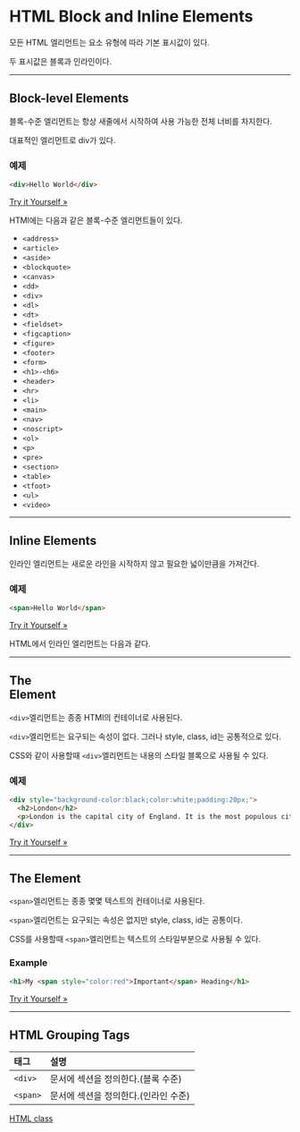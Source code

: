 # HTML Block and Inline Elements



모든 HTML 엘리먼트는 요소 유형에 따라 기본 표시값이 있다.

두 표시값은 블록과 인라인이다.

------

## Block-level Elements

블록-수준 엘리먼트는 항상 새줄에서 시작하여 사용 가능한 전체 너비를 차지한다.

대표적인 엘리먼트로 div가 있다.

### 예제

```html
<div>Hello World</div>
```

[Try it Yourself »](https://www.w3schools.com/html/tryit.asp?filename=tryhtml_block_div)

HTMl에는 다음과 같은 블록-수준 엘리먼트들이 있다.

- `<address>`
- `<article>`
- `<aside>`
- `<blockquote>`
- `<canvas>`
- `<dd>`
- `<div>`
- `<dl>`
- `<dt>`
- `<fieldset>`
- `<figcaption>`
- `<figure>`
- `<footer>`
- `<form>`
- `<h1>-<h6>`
- `<header>`
- `<hr>`
- `<li>`
- `<main>`
- `<nav>`
- `<noscript>`
- `<ol>`
- `<p>`
- `<pre>`
- `<section>`
- `<table>`
- `<tfoot>`
- `<ul>`
- `<video>`

------

## Inline Elements

인라인 엘리먼트는 새로운 라인을 시작하지 않고 필요한 넓이만큼을 가져간다.

### 예제

```html
<span>Hello World</span>
```

[Try it Yourself »](https://www.w3schools.com/html/tryit.asp?filename=tryhtml_inline_span)

HTML에서 인라인 엘리먼트는 다음과 같다.

------

## The <div> Element

`<div>`엘리먼트는 종종 HTMl의 컨테이너로 사용된다.

`<div>`엘리먼트는 요구되는 속성이 없다. 그러나 style, class, id는 공통적으로 있다.

CSS와 같이 사용할때 `<div>`엘리먼트는 내용의 스타일 블록으로 사용될 수 있다.

### 예제

```html
<div style="background-color:black;color:white;padding:20px;">
  <h2>London</h2>
  <p>London is the capital city of England. It is the most populous city in the United Kingdom, with a metropolitan area of over 13 million inhabitants.</p>
</div>
```

[Try it Yourself »](https://www.w3schools.com/html/tryit.asp?filename=tryhtml_div_capitals)

------

## The <span> Element

`<span>`엘리먼트는 종종 몇몇 텍스트의 컨테이너로 사용된다.

`<span>`엘리먼트는 요구되는 속성은 없지만 style, class, id는 공통이다.

CSS를 사용할때 `<span>`엘리먼트는 텍스트의 스타일부분으로 사용될 수 있다.

### Example

```html
<h1>My <span style="color:red">Important</span> Heading</h1>
```

[Try it Yourself »](https://www.w3schools.com/html/tryit.asp?filename=tryhtml_span_red)

------

## HTML Grouping Tags

| 태그     | 설명                                 |
| :------- | :----------------------------------- |
| `<div>`  | 문서에 섹션을 정의한다.(블록 수준)   |
| `<span>` | 문서에 섹션을 정의한다.(인라인 수준) |

[HTML class](./HTML_classattribute.md)

